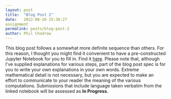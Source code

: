 ```yaml
---
layout: post
title:  "Blog Post 2"
date:   2022-08-16 15:36:27
assignment
permalink: posts/blog-post-2
author: Phil Chodrow
---
```



This blog post follows a somewhat more definite sequence than others. For this reason, I thought you might find it convenient to have a pre-constructed Jupyter Notebook for you to fill in. Find it [here](https://nbviewer.jupyter.org/github/PhilChodrow/PIC16B/blob/master/HW/spectral-clustering.ipynb). Please note that, although I've supplied explanations for various steps, part of the blog post spec is for you to write your own explanations in your own words. Extreme mathematical detail is not necessary, but you are expected to make an effort to communicate to your reader the meaning of the various computations. Submissions that include language taken verbatim from the linked notebook will be assessed as <span style="color: gold;"><i class="fas fa-arrow-alt-circle-up"></i></span> **In Progress**.  